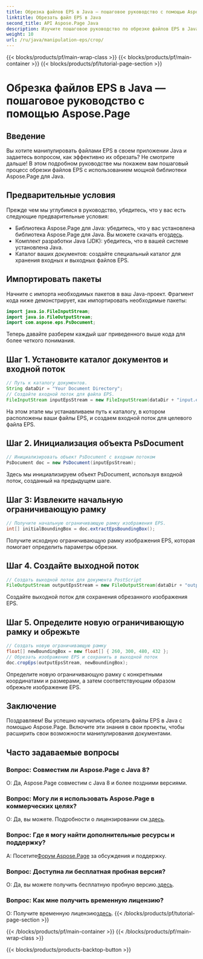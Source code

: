 ```yaml
---
title: Обрезка файлов EPS в Java — пошаговое руководство с помощью Aspose.Page
linktitle: Обрезать файл EPS в Java
second_title: API Aspose.Page Java
description: Изучите пошаговое руководство по обрезке файлов EPS в Java с помощью Aspose.Page. Совершенствуйте свои навыки работы с документами без особых усилий.
weight: 10
url: /ru/java/manipulation-eps/crop/
---
```


{{< blocks/products/pf/main-wrap-class >}}
{{< blocks/products/pf/main-container >}}
{{< blocks/products/pf/tutorial-page-section >}}

# Обрезка файлов EPS в Java — пошаговое руководство с помощью Aspose.Page

## Введение
Вы хотите манипулировать файлами EPS в своем приложении Java и задаетесь вопросом, как эффективно их обрезать? Не смотрите дальше! В этом подробном руководстве мы покажем вам пошаговый процесс обрезки файлов EPS с использованием мощной библиотеки Aspose.Page для Java.
## Предварительные условия
Прежде чем мы углубимся в руководство, убедитесь, что у вас есть следующие предварительные условия:
-  Библиотека Aspose.Page для Java: убедитесь, что у вас установлена библиотека Aspose.Page для Java. Вы можете скачать его[здесь](https://releases.aspose.com/page/java/).
- Комплект разработки Java (JDK): убедитесь, что в вашей системе установлена Java.
- Каталог ваших документов: создайте специальный каталог для хранения входных и выходных файлов EPS.
## Импортировать пакеты
Начните с импорта необходимых пакетов в ваш Java-проект. Фрагмент кода ниже демонстрирует, как импортировать необходимые пакеты:
```java
import java.io.FileInputStream;
import java.io.FileOutputStream;
import com.aspose.eps.PsDocument;
```
Теперь давайте разберем каждый шаг приведенного выше кода для более четкого понимания.
## Шаг 1. Установите каталог документов и входной поток
```java
// Путь к каталогу документов.
String dataDir = "Your Document Directory";
// Создайте входной поток для файла EPS.
FileInputStream inputEpsStream = new FileInputStream(dataDir + "input.eps");
```
На этом этапе мы устанавливаем путь к каталогу, в котором расположены ваши файлы EPS, и создаем входной поток для целевого файла EPS.
## Шаг 2. Инициализация объекта PsDocument
```java
// Инициализировать объект PsDocument с входным потоком
PsDocument doc = new PsDocument(inputEpsStream);
```
Здесь мы инициализируем объект PsDocument, используя входной поток, созданный на предыдущем шаге.
## Шаг 3: Извлеките начальную ограничивающую рамку
```java
// Получите начальную ограничивающую рамку изображения EPS.
int[] initialBoundingBox = doc.extractEpsBoundingBox();
```
Получите исходную ограничивающую рамку изображения EPS, которая помогает определить параметры обрезки.
## Шаг 4. Создайте выходной поток
```java
// Создать выходной поток для документа PostScript
FileOutputStream outputEpsStream = new FileOutputStream(dataDir + "output_crop.eps");
```
Создайте выходной поток для сохранения обрезанного изображения EPS.
## Шаг 5. Определите новую ограничивающую рамку и обрежьте
```java
// Создать новую ограничивающую рамку
float[] newBoundingBox = new float[] { 260, 300, 480, 432 };
// Обрезать изображение EPS и сохранить в выходной поток
doc.cropEps(outputEpsStream, newBoundingBox);
```
Определите новую ограничивающую рамку с конкретными координатами и размерами, а затем соответствующим образом обрежьте изображение EPS.
## Заключение
Поздравляем! Вы успешно научились обрезать файлы EPS в Java с помощью Aspose.Page. Включите эти знания в свои проекты, чтобы расширить свои возможности манипулирования документами.
## Часто задаваемые вопросы
### Вопрос: Совместим ли Aspose.Page с Java 8?
О: Да, Aspose.Page совместим с Java 8 и более поздними версиями.
### Вопрос: Могу ли я использовать Aspose.Page в коммерческих целях?
 О: Да, вы можете. Подробности о лицензировании см.[здесь](https://purchase.aspose.com/buy).
### Вопрос: Где я могу найти дополнительные ресурсы и поддержку?
 А: Посетите[Форум Aspose.Page](https://forum.aspose.com/c/page/39) за обсуждения и поддержку.
### Вопрос: Доступна ли бесплатная пробная версия?
 О: Да, вы можете получить бесплатную пробную версию.[здесь](https://releases.aspose.com/).
### Вопрос: Как мне получить временную лицензию?
 О: Получите временную лицензию[здесь](https://purchase.aspose.com/temporary-license/).
{{< /blocks/products/pf/tutorial-page-section >}}

{{< /blocks/products/pf/main-container >}}
{{< /blocks/products/pf/main-wrap-class >}}

{{< blocks/products/products-backtop-button >}}
